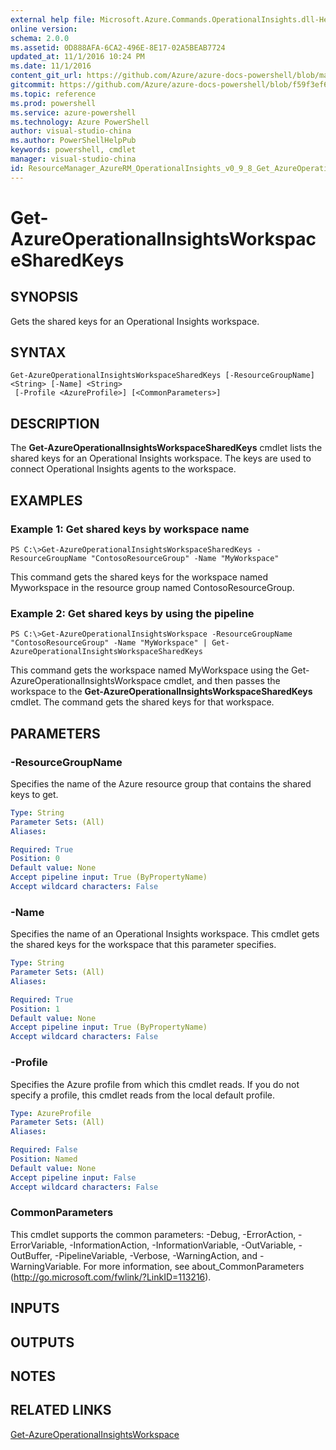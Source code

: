 ```yaml
---
external help file: Microsoft.Azure.Commands.OperationalInsights.dll-Help.xml
online version: 
schema: 2.0.0
ms.assetid: 0D888AFA-6CA2-496E-8E17-02A5BEAB7724
updated_at: 11/1/2016 10:24 PM
ms.date: 11/1/2016
content_git_url: https://github.com/Azure/azure-docs-powershell/blob/master/azureps-cmdlets-docs/ResourceManager/AzureRM.OperationalInsights/v0.9.8/Get-AzureOperationalInsightsWorkspaceSharedKeys.md
gitcommit: https://github.com/Azure/azure-docs-powershell/blob/f59f3ef60bc592383812213e69fd77ba950759ed/azureps-cmdlets-docs/ResourceManager/AzureRM.OperationalInsights/v0.9.8/Get-AzureOperationalInsightsWorkspaceSharedKeys.md
ms.topic: reference
ms.prod: powershell
ms.service: azure-powershell
ms.technology: Azure PowerShell
author: visual-studio-china
ms.author: PowerShellHelpPub
keywords: powershell, cmdlet
manager: visual-studio-china
id: ResourceManager_AzureRM_OperationalInsights_v0_9_8_Get_AzureOperationalInsightsWorkspaceSharedKeys_md
---
```


# Get-AzureOperationalInsightsWorkspaceSharedKeys

## SYNOPSIS
Gets the shared keys for an Operational Insights workspace.

## SYNTAX

```
Get-AzureOperationalInsightsWorkspaceSharedKeys [-ResourceGroupName] <String> [-Name] <String>
 [-Profile <AzureProfile>] [<CommonParameters>]
```

## DESCRIPTION
The **Get-AzureOperationalInsightsWorkspaceSharedKeys** cmdlet lists the shared keys for an Operational Insights workspace.
The keys are used to connect Operational Insights agents to the workspace.

## EXAMPLES

### Example 1: Get shared keys by workspace name
```
PS C:\>Get-AzureOperationalInsightsWorkspaceSharedKeys -ResourceGroupName "ContosoResourceGroup" -Name "MyWorkspace"
```

This command gets the shared keys for the workspace named Myworkspace in the resource group named ContosoResourceGroup.

### Example 2: Get shared keys by using the pipeline
```
PS C:\>Get-AzureOperationalInsightsWorkspace -ResourceGroupName "ContosoResourceGroup" -Name "MyWorkspace" | Get-AzureOperationalInsightsWorkspaceSharedKeys
```

This command gets the workspace named MyWorkspace using the Get-AzureOperationalInsightsWorkspace cmdlet, and then passes the workspace to the **Get-AzureOperationalInsightsWorkspaceSharedKeys** cmdlet.
The command gets the shared keys for that workspace.

## PARAMETERS

### -ResourceGroupName
Specifies the name of the Azure resource group that contains the shared keys to get.

```yaml
Type: String
Parameter Sets: (All)
Aliases: 

Required: True
Position: 0
Default value: None
Accept pipeline input: True (ByPropertyName)
Accept wildcard characters: False
```

### -Name
Specifies the name of an Operational Insights workspace.
This cmdlet gets the shared keys for the workspace that this parameter specifies.

```yaml
Type: String
Parameter Sets: (All)
Aliases: 

Required: True
Position: 1
Default value: None
Accept pipeline input: True (ByPropertyName)
Accept wildcard characters: False
```

### -Profile
Specifies the Azure profile from which this cmdlet reads.
If you do not specify a profile, this cmdlet reads from the local default profile.

```yaml
Type: AzureProfile
Parameter Sets: (All)
Aliases: 

Required: False
Position: Named
Default value: None
Accept pipeline input: False
Accept wildcard characters: False
```

### CommonParameters
This cmdlet supports the common parameters: -Debug, -ErrorAction, -ErrorVariable, -InformationAction, -InformationVariable, -OutVariable, -OutBuffer, -PipelineVariable, -Verbose, -WarningAction, and -WarningVariable. For more information, see about_CommonParameters (http://go.microsoft.com/fwlink/?LinkID=113216).

## INPUTS

## OUTPUTS

## NOTES

## RELATED LINKS

[Get-AzureOperationalInsightsWorkspace](xref:ResourceManager/AzureRM.OperationalInsights/v0.9.8/Get-AzureOperationalInsightsWorkspace.md)


